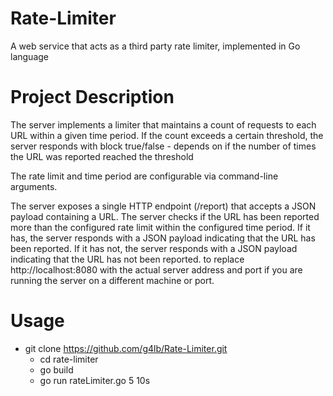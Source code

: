 # Rate-Limiter
A web service that acts as a third party rate limiter, implemented in Go language

# Project Description
The server implements a limiter that maintains a count of requests to each URL within a given time period. If the count exceeds a certain threshold, the server responds with block true/false - depends on if the number of times the URL was reported reached the threshold

The rate limit and time period are configurable via command-line arguments.

The server exposes a single HTTP endpoint (/report) that accepts a JSON payload containing a URL. The server checks if the URL has been reported more than the configured rate limit within the configured time period. If it has, the server responds with a JSON payload indicating that the URL has been reported. If it has not, the server responds with a JSON payload indicating that the URL has not been reported. to replace http://localhost:8080 with the actual server address and port if you are running the server on a different machine or port.

# Usage

* git clone https://github.com/g4lb/Rate-Limiter.git
    * cd rate-limiter
  * go build
  * go run rateLimiter.go 5 10s